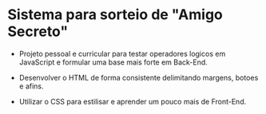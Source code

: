 # Sistema para sorteio de "Amigo Secreto" 

- Projeto pessoal e curricular para testar operadores logicos em JavaScript e formular uma base mais forte em Back-End.

- Desenvolver o HTML de forma consistente delimitando margens, botoes e afins.  

- Utilizar o CSS para estilisar e aprender um pouco mais de Front-End.

